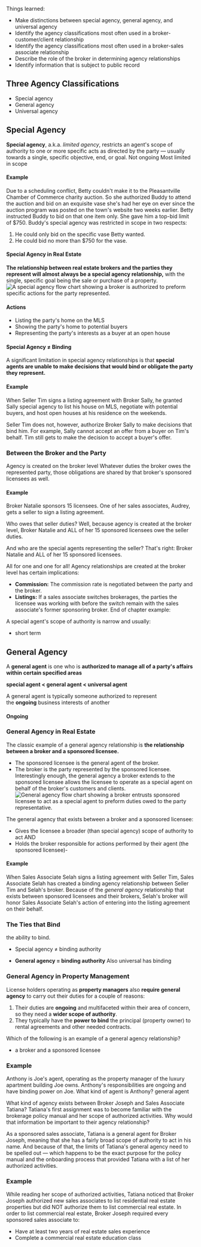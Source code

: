 Things learned:
- Make distinctions between special agency, general agency, and universal agency    
- Identify the agency classifications most often used in a broker-customer/client relationship
- Identify the agency classifications most often used in a broker-sales associate relationship
- Describe the role of the broker in determining agency relationships    
- Identify information that is subject to public record

## Three Agency Classifications
- Special agency
- General agency    
- Universal agency
## Special Agency
**Special agency**, a.k.a. _limited agency_, restricts an agent's scope of authority to one or more specific acts as directed by the party — usually towards a single, specific objective, end, or goal.
Not ongoing
Most limited in scope
#### Example
Due to a scheduling conflict, Betty couldn't make it to the Pleasantville Chamber of Commerce charity auction. So she authorized Buddy to attend the auction and bid on an exquisite vase she's had her eye on ever since the auction program was posted on the town's website two weeks earlier. Betty instructed Buddy to bid on that one item only. She gave him a top-bid limit of $750.
Buddy's special agency was restricted in scope in two respects:
1. He could only bid on the specific vase Betty wanted.
2. He could bid no more than $750 for the vase.
#### Special Agency in Real Estate
**The relationship between real estate brokers and the parties they represent will almost always be a special agency relationship,** with the single, specific goal being the sale or purchase of a property.![A special agency flow chart showing a broker is authorized to preform specific actions for the party represented.](https://d1u7daj727sadp.cloudfront.net/images/FL_SpecialAgencyRelationship_4425.png)
#### Actions
- Listing the party's home on the MLS
- Showing the party's home to potential buyers
- Representing the party's interests as a buyer at an open house
#### Special Agency ≠ Binding
A significant limitation in special agency relationships is that **special agents are unable to make decisions that would bind or obligate the party they represent.**
#### Example

When Seller Tim signs a listing agreement with Broker Sally, he granted Sally special agency to list his house on MLS, negotiate with potential buyers, and host open houses at his residence on the weekends.

Seller Tim does not, however, authorize Broker Sally to make decisions that bind him. For example, Sally cannot accept an offer from a buyer on Tim's behalf. Tim still gets to make the decision to accept a buyer's offer.

### Between the Broker and the Party
Agency is created on the broker level
Whatever duties the broker owes the represented party, those obligations are shared by that broker's sponsored licensees as well.
#### Example

Broker Natalie sponsors 15 licensees. One of her sales associates, Audrey, gets a seller to sign a listing agreement.

Who owes that seller duties? Well, because agency is created at the broker level, Broker Natalie and ALL of her 15 sponsored licensees owe the seller duties.

And who are the special agents representing the seller? That's right: Broker Natalie and ALL of her 15 sponsored licensees.

All for one and one for all!
Agency relationships are created at the broker level has certain implications:
- **Commission:** The commission rate is negotiated between the party and the broker.
- **Listings:** If a sales associate switches brokerages, the parties the licensee was working with before the switch remain with the sales associate's former sponsoring broker.
End of chapter example:

A special agent's scope of authority is narrow and usually:
- short term
## General Agency
A **general agent** is one who is **authorized to manage all of a party's affairs within certain specified areas**

**special agent < general agent < universal agent**

A general agent is typically someone authorized to represent the **ongoing** business interests of another
#### Ongoing

### General Agency in Real Estate
The classic example of a general agency relationship is **the relationship between a broker and a sponsored licensee.**
- The sponsored licensee is the general agent of the broker.
- The broker is the party represented by the sponsored licensee.
Interestingly enough, the general agency a broker extends to the sponsored licensee allows the licensee to operate as a special agent on behalf of the broker's customers and clients.
![General agency flow chart showing a broker entrusts sponsored licensee to act as a special agent to preform duties owed to the party representative.](https://d1u7daj727sadp.cloudfront.net/images/FL_GeneralAgencyRelationship_4426.png)

The general agency that exists between a broker and a sponsored licensee:
- Gives the licensee a broader (than special agency) scope of authority to act AND
- Holds the broker responsible for actions performed by their agent (the sponsored licensee)- 
#### Example
When Sales Associate Selah signs a listing agreement with Seller Tim, Sales Associate Selah has created a binding agency relationship between Seller Tim and Selah's broker.
Because of the _general agency_ relationship that exists between sponsored licensees and their brokers, Selah's broker will honor Sales Associate Selah's action of entering into the listing agreement on their behalf.

### The Ties that Bind
the ability to bind.

- Special agency ≠ binding authority
    
- **General agency = binding authority**
		Also universal has binding

### General Agency in Property Management
License holders operating as **property managers** also **require general agency** to carry out their duties for a couple of reasons:
1. Their duties are **ongoing** and multifaceted within their area of concern, so they need a **wider scope of authority**.
2. They typically have the **power to bind** the principal (property owner) to rental agreements and other needed contracts.

Which of the following is an example of a general agency relationship?
- a broker and a sponsored licensee 

### Example
Anthony is Joe's agent, operating as the property manager of the luxury apartment building Joe owns. Anthony's responsibilities are ongoing and have binding power on Joe. What kind of agent is Anthony?
general agent

What kind of agency exists between Broker Joseph and Sales Associate Tatiana? Tatiana's first assignment was to become familiar with the brokerage policy manual and her scope of authorized activities. Why would that information be important to their agency relationship?

As a sponsored sales associate, Tatiana is a general agent for Broker Joseph, meaning that she has a fairly broad scope of authority to act in his name. And because of that, the limits of Tatiana's general agency need to be spelled out — which happens to be the exact purpose for the policy manual and the onboarding process that provided Tatiana with a list of her authorized activities.
### Example
While reading her scope of authorized activities, Tatiana noticed that Broker Joseph authorized new sales associates to list residential real estate properties but did NOT authorize them to list commercial real estate.
In order to list commercial real estate, Broker Joseph required every sponsored sales associate to:
- Have at least two years of real estate sales experience
- Complete a commercial real estate education class
